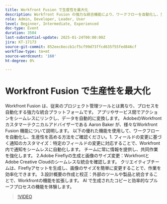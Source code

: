 ```yaml
---
title: Workfront Fusion で生産性を最大化
description: Workfront Fusion の強力な統合機能により、ワークフローを自動化し、生産性を高めます
role: Admin, Developer, Leader, User
level: Beginner, Intermediate, Experienced
doc-type: Event
duration: 3504
last-substantial-update: 2025-01-24T00:00:00Z
jira: KT-17173
source-git-commit: 852eec6eccb1cf5cf99d73ffcd635f55fed846cf
workflow-type: tm+mt
source-wordcount: '160'
ht-degree: 0%

---
```



# Workfront Fusion で生産性を最大化

Workfront Fusion は、従来のプロジェクト管理ツールとは異なり、プロセスを自動化する強力な統合プラットフォームです。 アプリやサービス間でアクションをシームレスにリンクし、データを自動的に変換します。 AdobeのWorkfront カスタマーテクニカルアドバイザーである Aaron Baker が、様々なWorkfront Fusion 機能について説明します。 以下の優れた機能を使用して、ワークフローを自動化し、生産性を高める方法をご確認ください。1. フィールドの変更に基づく通知のカスタマイズ：特定のフィールドの変更に対応することで、Workfront内で通知をシームレスに自動化します。 チームに常に情報を提供し、共同作業を強化します。 2.Adobe Fireflyの生成と画像のサイズ変更：WorkfrontとAdobe Creative Cloudのシームレスな統合を確認します。 クリエイティブチームは、Fireflyアセットを生成し、画像のサイズを簡単に変更することで、作業を効率化できます。 3.設計概要の作成と校正：外部のツールや製品と統合することで、Workfrontの機能を拡張します。 AI で生成されたコピーと効率的なプルーフプロセスの機能を体験します。

>[!VIDEO](https://video.tv.adobe.com/v/3443029/?learn=on&enablevpops)
